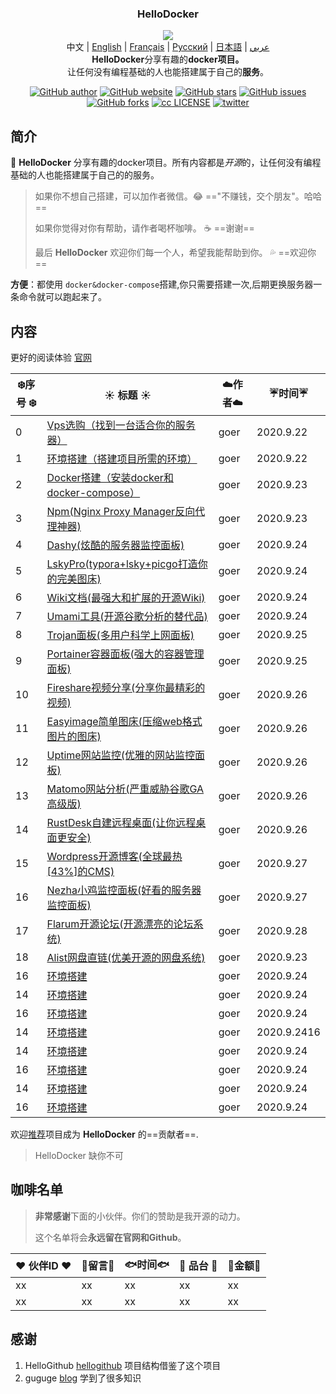 <h3 align="center">
    HelloDocker
</h3>

<p align="center">
  <img src="https://lypro.gggggu.com/i/2022/09/21/632aa69e504d3.png"/>
  <br>中文 | <a href="README_en.md">English</a> | <a href="README_fr.md">Français</a> | <a href="README_ru.md">Русский</a> | <a href="README_jp.md">日本語</a> | <a href="README_ar.md">عربي</a>
  <br><strong>HelloDocker</strong>分享有趣的<b>docker项目。</b><br>让任何没有编程基础的人也能搭建属于自己的<b>服务</b>。
</p>

<p align="center">
  <a href="https://github.com/vgoer/HelloDocker"><img src="https://img.shields.io/badge/作者-goer-orange" alt="GitHub author"></a>
    <a href="https://github.com/vgoer/HelloDocker"><img src="https://img.shields.io/badge/%E5%AE%98%E7%BD%91-halo-yellowgreen" alt="GitHub website"></a>
  <a href="https://github.com/vgoer/HelloDocker"><img src="https://img.shields.io/github/stars/vgoer/HelloDocker?style=plastic&logo=appveyor" alt="GitHub stars"></a>
  <a href="https://github.com/vgoer/HelloDocker/issues"><img src="https://img.shields.io/github/issues/vgoer/HelloDocker" alt="GitHub issues"></a>
  <a href="https://img.shields.io/github/forks"><img src="https://img.shields.io/github/forks/vgoer/HelloDocker" alt="GitHub forks"></a>
    <a href="https://github.com/vgoer/HelloDocker/blob/master/LICENSE"><img src="https://img.shields.io/github/license/vgoer/HelloDocker" alt="cc LICENSE"></a>
        <a href="https://twitter.com/GoerJack?style=social&logo=appveyor"><img src="https://img.shields.io/twitter/url?url=https%3A%2F%2Fgithub.com%2Fvgoer%2FHelloDocker%2F
" alt="twitter"></a>
</p>

## 简介

:jack_o_lantern: **HelloDocker** 分享有趣的docker项目。所有内容都是<i>开源</i>的，让任何没有编程基础的人也能搭建属于自己的的服务。   

>  如果你不想自己搭建，可以加作者微信。:joy:   =="不赚钱，交个朋友"。哈哈== 
> 
>  如果你觉得对你有帮助，请作者喝杯咖啡。 :coffee:   ==谢谢==
>
>  最后 **HelloDocker** 欢迎你们每一个人，希望我能帮助到你。  :sweat_drops:   ==欢迎你==

**方便**：都使用 `docker&docker-compose`搭建,你只需要搭建一次,后期更换服务器一条命令就可以跑起来了。



## 内容
更好的阅读体验 [官网](https://halo.gggggu.com/)


| :snowflake:序号 :snowflake: | :sunny: 标题 :sunny: | :cloud:作者:cloud: | :umbrella:时间:umbrella: |
| ------ | ------- | ----- | ------------ |
| 0 | [Vps选购（找到一台适合你的服务器）](./project/000.Vps选购.md) | goer | 2020.9.22 |
| 1                           | [环境搭建（搭建项目所需的环境）](./project/001.基础环境.md) | goer               | 2020.9.22                |
| 2                           | [Docker搭建（安装docker和docker-compose）](./project/002.Docker搭建.md) | goer               | 2020.9.23                |
| 3 | [Npm(Nginx Proxy Manager反向代理神器)](./project/004.Dashy炫酷监控面板.md) | goer | 2020.9.23 |
| 4 | [Dashy(炫酷的服务器监控面板)](./project/004.Dashy炫酷监控面板.md) | goer | 2020.9.24 |
| 5 | [LskyPro(typora+lsky+picgo打造你的完美图床)](./project/005.LskyPro图床.md) | goer | 2020.9.24 |
| 6 | [Wiki文档(最强大和扩展的开源Wiki)](./project/006.Wiki文档.md) | goer | 2020.9.24 |
| 7 | [Umami工具(开源谷歌分析的替代品)](./project/007.Umami工具.md) | goer | 2020.9.24 |
| 8 | [Trojan面板(多用户科学上网面板)](./project/008.Trojan面板.md) | goer | 2020.9.25 |
| 9 | [Portainer容器面板(强大的容器管理面板)](./project/009.Portainer面板.md) | goer | 2020.9.25 |
| 10 | [Fireshare视频分享(分享你最精彩的视频)](./project/010.Fireshare视频分享.md) | goer | 2020.9.26 |
| 11 | [Easyimage简单图床(压缩web格式图片的图床)](./project/002.Docker搭建.md) | goer | 2020.9.26 |
| 12 | [Uptime网站监控(优雅的网站监控面板)](./project/012.Uptime网站监控.md) | goer | 2020.9.26 |
| 13 | [Matomo网站分析(严重威胁谷歌GA高级版)](./project/013.Matomo谷歌分析.md) | goer | 2020.9.26 |
| 14 | [RustDesk自建远程桌面(让你远程桌面更安全)](./project/001.基础环境.md) | goer | 2020.9.26 |
| 15 | [Wordpress开源博客(全球最热[43%]的CMS)](./project/015.Wordpress开源博客.md) | goer | 2020.9.27 |
| 16 | [Nezha小鸡监控面板(好看的服务器监控面板)](./project/016.Nezha服务器监控面板.md) | goer | 2020.9.27 |
| 17 | [Flarum开源论坛(开源漂亮的论坛系统)](./project/017.Flarum开源论坛.md) | goer | 2020.9.28 |
| 18 | [Alist网盘直链(优美开源的网盘系统)](./project/018.Alist网盘直链.md) | goer | 2020.9.23 |
| 16 | [环境搭建](./project/001.基础环境.md) | goer | 2020.9.24 |
| 14 | [环境搭建](./project/001.基础环境.md) | goer | 2020.9.24 |
| 16 | [环境搭建](./project/001.基础环境.md) | goer | 2020.9.24 |
| 14 | [环境搭建](./project/001.基础环境.md) | goer | 2020.9.2416 |
| 14 | [环境搭建](./project/001.基础环境.md) | goer | 2020.9.24 |
| 16 | [环境搭建](./project/001.基础环境.md) | goer | 2020.9.24 |
| 14 | [环境搭建](./project/001.基础环境.md) | goer | 2020.9.24 |
| 16 | [环境搭建](./project/001.基础环境.md) | goer | 2020.9.24 |



欢迎[推荐](https://github.com/vgoer/HelloDocker/issues/new)项目成为 **HelloDocker** 的==贡献者==.

> HelloDocker 缺你不可



## 咖啡名单
> **非常感谢**下面的小伙伴。你们的赞助是我开源的动力。
>
> 这个名单将会**永远留在官网和Github**。


|  :heart: 伙伴ID  :heart: | :tiger:留言:tiger: | :fish:时间:fish: | :flags: 品台 :flags: | :ghost:金额:ghost: | 
| ------- | ----- | ------------ | ------ | ------ |
| xx | xx | xx | xx  |  xx |
| xx | xx | xx | xx  |  xx |



## 感谢

1. HelloGithub [hellogithub](https://hellogithub.com/) 项目结构借鉴了这个项目
2. guguge [blog](https://blog.laoda.de/)  学到了很多知识
